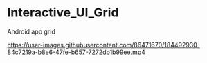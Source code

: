 # Interactive_UI_Grid
Android app grid 






https://user-images.githubusercontent.com/86471670/184492930-84c7219a-b8e6-47fe-b657-7272db1b99ee.mp4


